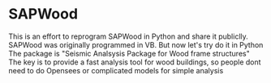# SAPWood
This is an effort to reprogram SAPWood in Python and share it publiclly.
SAPWood was originally programmed in VB. But now let's try do it in Python
The package is "Seismic Analsysis Package for Wood frame structures"
The key is to provide a fast analysis tool for wood buildings, so people dont need to do Opensees or complicated models for simple analysis